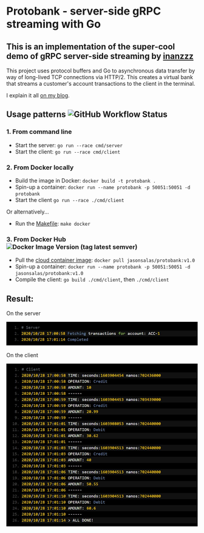 # Protobank - server-side gRPC streaming with Go

## This is an implementation of the super-cool demo of gRPC server-side streaming by [inanzzz](http://www.inanzzz.com/index.php/post/w027/creating-a-server-side-grpc-streaming-with-golang)

This project uses protocol buffers and Go to asynchronous data transfer by way of long-lived TCP connections via HTTP/2. This creates a virtual bank that streams a customer's account transactions to the client in the terminal.

I explain it all [on my blog](https://medium.com/@jasonsalas671/protobank-server-side-streaming-grpc-with-go-f5eb54d427b4).

## Usage patterns ![GitHub Workflow Status](https://img.shields.io/github/workflow/status/jasonsalas/protobank/Build%20Go%20application)
### 1. From command line
- Start the server: `go run --race cmd/server`
- Start the client: `go run --race cmd/client`

### 2. From Docker locally 
- Build the image in Docker: `docker build -t protobank .`
- Spin-up a container: `docker run --name protobank -p 50051:50051 -d protobank`
- Start the client `go run --race ./cmd/client`

Or alternatively...
- Run the [Makefile](https://github.com/jasonsalas/protobank/blob/main/Makefile): `make docker`

### 3. From Docker Hub ![Docker Image Version (tag latest semver)](https://img.shields.io/docker/v/jasonsalas/protobank/v1.0)
- Pull the [cloud container image](https://hub.docker.com/repository/docker/jasonsalas/protobank): `docker pull jasonsalas/protobank:v1.0`
- Spin-up a container: `docker run --name protobank -p 50051:50051 -d jasonsalas/protobank:v1.0`
- Compile the client: `go build ./cmd/client`, then `./cmd/client`

## Result:
On the server

![On the server](https://github.com/jasonsalas/protobank/blob/main/images/server.JPG?raw=true)

On the client

![On the client](https://github.com/jasonsalas/protobank/blob/main/images/client.JPG?raw=true)
